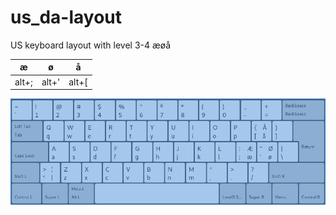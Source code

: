 # us_da-layout
US keyboard layout with level 3-4 æøå

| æ     | ø     | å     |
|-------|-------|-------|
| alt+; | alt+' | alt+[ |

![Layout](layout.png)
